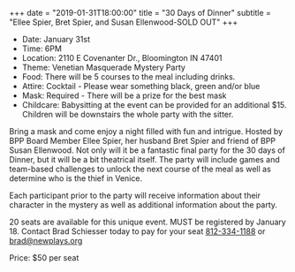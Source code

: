 +++
date = "2019-01-31T18:00:00"
title = "30 Days of Dinner"
subtitle = "Ellee Spier, Bret Spier, and Susan Ellenwood-SOLD OUT"
+++
* Date: January 31st
* Time: 6PM
* Location: 2110 E Covenanter Dr., Bloomington IN 47401
* Theme: Venetian Masquerade Mystery Party
* Food: There will be 5 courses to the meal including drinks.
* Attire: Cocktail - Please wear something black, green and/or blue
* Mask: Required - There will be a prize for the best mask
* Childcare: Babysitting at the event can be provided for an additional $15. Children will be downstairs the whole party with the sitter.

Bring a mask and come enjoy a night filled with fun and intrigue. Hosted by BPP Board Member Ellee Spier, her husband Bret Spier and friend of BPP Susan Ellenwood. Not only will it be a fantastic final party for the 30 days of Dinner, but it will be a bit theatrical itself. The party will include games and team-based challenges to unlock the next course of the meal as well as determine who is the thief in Venice.

Each participant prior to the party will receive information about their character in the mystery as well as additional information about the party.

20 seats are available for this unique event. MUST be registered by January 18. Contact Brad Schiesser today to pay for your seat  [812-334-1188](tel:+1-812-334-1188) or [brad@newplays.org](mailto:brad@newplays.org)

Price: $50 per seat
